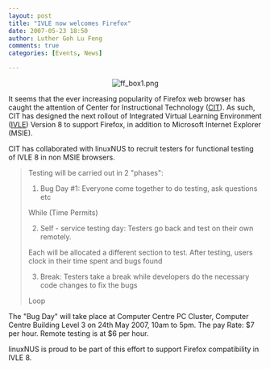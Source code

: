```yaml
---
layout: post
title: "IVLE now welcomes Firefox"
date: 2007-05-23 18:50
author: Luther Goh Lu Feng
comments: true
categories: [Events, News]

---
```

<p align="center"><img id="image54" src="http://linuxNUS.org/wp-content/uploads/2007/05/ff_box1.png" alt="ff_box1.png" />

It seems that the ever increasing popularity of Firefox web browser has caught the attention of Center for Instructional Technology (<a href="http://cit.nus.edu.sg/">CIT</a>). As such, CIT has designed the next rollout of Integrated Virtual Learning Environment (<a href="http://cit.nus.edu.sg/IVLE/">IVLE</a>) Version 8 to support Firefox, in addition to Microsoft Internet Explorer (MSIE).

CIT has collaborated with linuxNUS to recruit testers for functional testing of IVLE 8 in non MSIE browsers.

<blockquote>Testing will be carried out in 2 "phases":

1. Bug Day #1: Everyone come together to do testing, ask questions etc

While (Time Permits)

2. Self - service testing day: Testers go back and test on their own remotely.

Each will be allocated a different section to test. After testing, users clock in their time spent and bugs found

3. Break: Testers take a break while developers do the necessary code changes to fix the bugs

Loop
</blockquote>


The "Bug Day" will take place at Computer Centre PC Cluster, Computer Centre Building Level 3 on 24th May 2007, 10am to 5pm. The pay Rate: $7 per hour. Remote testing is at $6 per hour.

linuxNUS is proud to be part of this effort to support Firefox compatibility in IVLE 8.
